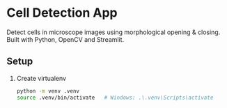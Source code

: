 # Cell Detection App

Detect cells in microscope images using morphological opening & closing.
Built with Python, OpenCV and Streamlit.

## Setup

1. Create virtualenv
   ```bash
   python -m venv .venv
   source .venv/bin/activate   # Windows: .\.venv\Scripts\activate
